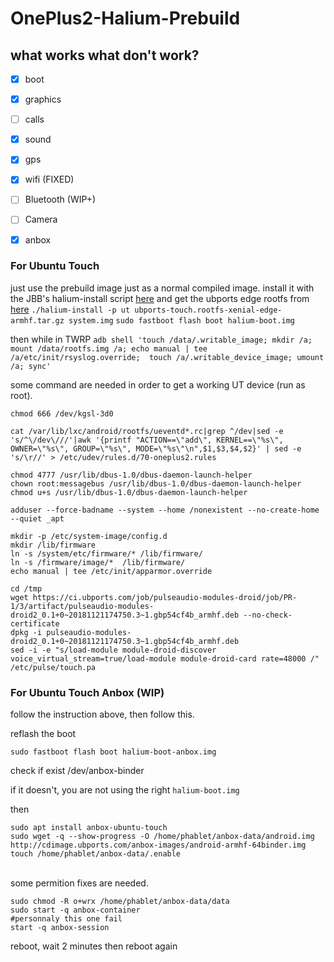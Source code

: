 # OnePlus2-Halium-Prebuild

## what works what don't work?
 * [x] boot
  * [x] graphics
  * [ ] calls
  * [x] sound
  * [x] gps
  * [x] wifi (FIXED)
  * [ ] Bluetooth (WIP+)
  * [ ] Camera
  * [x] anbox


### For Ubuntu Touch

just use the prebuild image just as  a normal compiled image.
install it with the JBB's halium-install script [here](https://github.com/JBBgameich/halium-install)
and get the ubports edge rootfs from [here](https://ci.ubports.com/job/xenial-rootfs-armhf/lastSuccessfulBuild/artifact/out/ubports-touch.rootfs-xenial-armhf.tar.gz)
```./halium-install -p ut ubports-touch.rootfs-xenial-edge-armhf.tar.gz system.img```
```sudo fastboot flash boot halium-boot.img```

then while in TWRP
```adb shell 'touch /data/.writable_image; mkdir /a; mount /data/rootfs.img /a; echo manual | tee /a/etc/init/rsyslog.override;  touch /a/.writable_device_image; umount /a; sync'```


some command are needed in order to get a working UT device (run as root).
```
chmod 666 /dev/kgsl-3d0

cat /var/lib/lxc/android/rootfs/ueventd*.rc|grep ^/dev|sed -e 's/^\/dev\///'|awk '{printf "ACTION==\"add\", KERNEL==\"%s\", OWNER=\"%s\", GROUP=\"%s\", MODE=\"%s\"\n",$1,$3,$4,$2}' | sed -e 's/\r//' > /etc/udev/rules.d/70-oneplus2.rules

chmod 4777 /usr/lib/dbus-1.0/dbus-daemon-launch-helper
chown root:messagebus /usr/lib/dbus-1.0/dbus-daemon-launch-helper
chmod u+s /usr/lib/dbus-1.0/dbus-daemon-launch-helper

adduser --force-badname --system --home /nonexistent --no-create-home --quiet _apt

mkdir -p /etc/system-image/config.d
mkdir /lib/firmware
ln -s /system/etc/firmware/* /lib/firmware/
ln -s /firmware/image/*  /lib/firmware/
echo manual | tee /etc/init/apparmor.override

cd /tmp
wget https://ci.ubports.com/job/pulseaudio-modules-droid/job/PR-1/3/artifact/pulseaudio-modules-droid2_0.1+0~20181121174750.3~1.gbp54cf4b_armhf.deb --no-check-certificate
dpkg -i pulseaudio-modules-droid2_0.1+0~20181121174750.3~1.gbp54cf4b_armhf.deb
sed -i -e "s/load-module module-droid-discover voice_virtual_stream=true/load-module module-droid-card rate=48000 /" /etc/pulse/touch.pa

```

### For Ubuntu Touch Anbox (WIP)

follow the instruction above, then follow this.

reflash the boot

```sudo fastboot flash boot halium-boot-anbox.img```

check if exist
/dev/anbox-binder


if it doesn't, you are not using the right ```halium-boot.img```

then
```
sudo apt install anbox-ubuntu-touch
sudo wget -q --show-progress -O /home/phablet/anbox-data/android.img http://cdimage.ubports.com/anbox-images/android-armhf-64binder.img
touch /home/phablet/anbox-data/.enable
```
<br />
some permition fixes are needed.

```
sudo chmod -R o+wrx /home/phablet/anbox-data/data
sudo start -q anbox-container
#personnaly this one fail
start -q anbox-session
```

reboot, wait 2 minutes then reboot again
